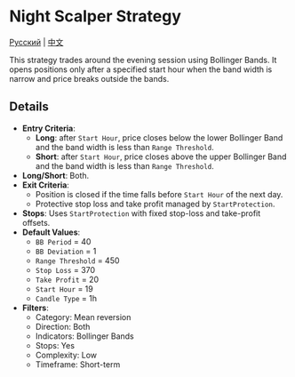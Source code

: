 # Night Scalper Strategy
[Русский](README_ru.md) | [中文](README_cn.md)

This strategy trades around the evening session using Bollinger Bands. It opens positions only after a specified start hour when the band width is narrow and price breaks outside the bands.

## Details

- **Entry Criteria**:
  - **Long**: after `Start Hour`, price closes below the lower Bollinger Band and the band width is less than `Range Threshold`.
  - **Short**: after `Start Hour`, price closes above the upper Bollinger Band and the band width is less than `Range Threshold`.
- **Long/Short**: Both.
- **Exit Criteria**:
  - Position is closed if the time falls before `Start Hour` of the next day.
  - Protective stop loss and take profit managed by `StartProtection`.
- **Stops**: Uses `StartProtection` with fixed stop-loss and take-profit offsets.
- **Default Values**:
  - `BB Period` = 40
  - `BB Deviation` = 1
  - `Range Threshold` = 450
  - `Stop Loss` = 370
  - `Take Profit` = 20
  - `Start Hour` = 19
  - `Candle Type` = 1h
- **Filters**:
  - Category: Mean reversion
  - Direction: Both
  - Indicators: Bollinger Bands
  - Stops: Yes
  - Complexity: Low
  - Timeframe: Short-term
